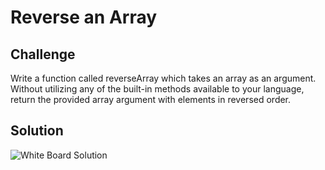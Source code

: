 # Reverse an Array
<!-- Short summary or background information -->

## Challenge
Write a function called reverseArray which takes an array as an argument. Without utilizing any of the built-in methods available to your language, return the provided array argument with elements in reversed order.

## Solution
![White Board Solution](array_reverse.jpg)
